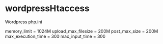 # wordpressHtaccess
Wordpress php.ini 

memory_limit = 1024M
upload_max_filesize = 200M
post_max_size = 200M
max_execution_time = 300
max_input_time = 300
